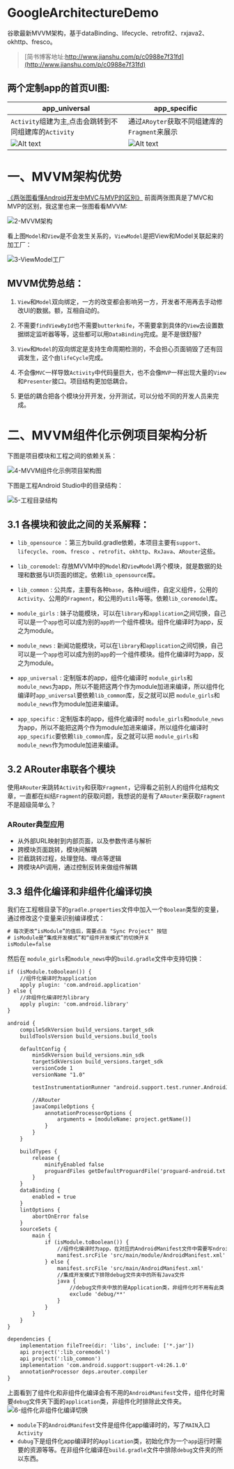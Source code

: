 # GoogleArchitectureDemo
谷歌最新MVVM架构，基于dataBinding、lifecycle、retrofit2、rxjava2、okhttp、fresco。

>[简书博客地址:http://www.jianshu.com/p/c0988e7f31fd](http://www.jianshu.com/p/c0988e7f31fd)

## 两个定制app的首页UI图:
app_universal                                |              app_specific              |
    ----                                |                 -----                |
`Activity`组建为主,点击会跳转到不同组建库的`Activity`|     通过`ARoyter`获取不同组建库的`Fragment`来展示       |
 ![Alt text](./img/app_universal.png)  |  ![Alt text](./img/app_specific.png) |

# 一、MVVM架构优势
[《两张图看懂Android开发中MVC与MVP的区别》](http://blog.csdn.net/u010072711/article/details/77132403) 前面两张图真是了MVC和MVP的区别，我这里也来一张图看看MVVM:

![2-MVVM架构](http://upload-images.jianshu.io/upload_images/1813550-356c0729e43b8148.jpg?imageMogr2/auto-orient/strip%7CimageView2/2/w/1240)

看上图`Model`和`View`是不会发生关系的，`ViewModel`是把View和Model关联起来的加工厂：

![3-ViewModel工厂](http://upload-images.jianshu.io/upload_images/1813550-d491ff4bc40f7077.png?imageMogr2/auto-orient/strip%7CimageView2/2/w/1240)

## MVVM优势总结：
1. `View`和`Model`双向绑定，一方的改变都会影响另一方，开发者不用再去手动修改UI的数据。额，互相自动的。

2. 不需要`findViewById`也不需要`butterknife`，不需要拿到具体的`View`去设置数据绑定监听器等等，这些都可以用`DataBinding`完成。是不是很舒服?

3. `View`和`Model`的双向绑定是支持生命周期检测的，不会担心页面销毁了还有回调发生，这个由`lifeCycle`完成。

4. 不会像`MVC`一样导致`Activity`中代码量巨大，也不会像`MVP`一样出现大量的`View`和`Presenter`接口。项目结构更加低耦合。

5. 更低的耦合把各个模块分开开发，分开测试，可以分给不同的开发人员来完成。

# 二、MVVM组件化示例项目架构分析

下图是项目模块和工程之间的依赖关系：

![4-MVVM组件化示例项目架构图](http://upload-images.jianshu.io/upload_images/1813550-bbd85084c606df88.png?imageMogr2/auto-orient/strip%7CimageView2/2/w/1240)

下图是工程Android Studio中的目录结构：

![5-工程目录结构](http://upload-images.jianshu.io/upload_images/1813550-6b400e335063a028.png?imageMogr2/auto-orient/strip%7CimageView2/2/w/1240)

## 3.1 各模块和彼此之间的关系解释：

- `lib_opensource` ：第三方build.gradle依赖，本项目主要有`support`、` lifecycle`、`room`、`fresco `、`retrofit`、`okhttp`、`RxJava`、`ARouter`这些。

- `lib_coremodel`: 存放MVVM中的`Model`和`ViewModel`两个模块，就是数据的处理和数据与UI页面的绑定。依赖`lib_opensource`库。

- `lib_common` : 公共库，主要有各种`base`，各种ui组件，自定义组件，公用的`Activity`、公用的`Fragment`，和公用的`utils`等等。依赖`lib_coremodel`库。

- `module_girls` : 妹子功能模块，可以在`library`和`application`之间切换，自己可以是一个`app`也可以成为别的`app的`一个组件模块。组件化编译时为app，反之为module。

- `module_news` : 新闻功能模块，可以在`library`和`application`之间切换，自己可以是一个`app`也可以成为别的`app`的一个组件模块。组件化编译时为app，反之为module。

- `app_universal` : 定制版本的app，组件化编译时 `module_girls`和`module_news`为app，所以不能把这两个作为module加进来编译，所以组件化编译时`app_universal`要依赖`lib_common`库，反之就可以把 `module_girls`和`module_news`作为module加进来编译。

- `app_specific` : 定制版本的app，组件化编译时 `module_girls`和`module_news`为app，所以不能把这两个作为module加进来编译，所以组件化编译时`app_specific`要依赖`lib_common`库，反之就可以把 `module_girls`和`module_news`作为module加进来编译。

## 3.2 ARouter串联各个模块
使用`ARouter`来跳转`Activity`和获取`Fragment`，记得看之前别人的组件化结构文章，一直都在纠结`Fragment`的获取问题，我想说的是有了`ARouter`来获取`Fragment`不是超级简单么？

### ARouter典型应用
- 从外部URL映射到内部页面，以及参数传递与解析
- 跨模块页面跳转，模块间解耦
- 拦截跳转过程，处理登陆、埋点等逻辑
- 跨模块API调用，通过控制反转来做组件解耦


## 3.3 组件化编译和非组件化编译切换
我们在工程根目录下的`gradle.properties`文件中加入一个`Boolean`类型的变量，通过修改这个变量来识别编译模式：
```xml
# 每次更改“isModule”的值后，需要点击 "Sync Project" 按钮
# isModule是“集成开发模式”和“组件开发模式”的切换开关
isModule=false
```

然后在 `module_girls`和`module_news`中的`build.gradle`文件中支持切换：
```xml
if (isModule.toBoolean()) {
    //组件化编译时为application
    apply plugin: 'com.android.application'
} else {
    //非组件化编译时为library
    apply plugin: 'com.android.library'
}

android {
    compileSdkVersion build_versions.target_sdk
    buildToolsVersion build_versions.build_tools

    defaultConfig {
        minSdkVersion build_versions.min_sdk
        targetSdkVersion build_versions.target_sdk
        versionCode 1
        versionName "1.0"

        testInstrumentationRunner "android.support.test.runner.AndroidJUnitRunner"

        //ARouter
        javaCompileOptions {
            annotationProcessorOptions {
                arguments = [moduleName: project.getName()]
            }
        }
    }

    buildTypes {
        release {
            minifyEnabled false
            proguardFiles getDefaultProguardFile('proguard-android.txt'), 'proguard-rules.pro'
        }
    }
    dataBinding {
        enabled = true
    }
    lintOptions {
        abortOnError false
    }
    sourceSets {
        main {
            if (isModule.toBoolean()) {
                //组件化编译时为app，在对应的AndroidManifest文件中需要写ndroid.intent.action.MAIN入口Activity
                manifest.srcFile 'src/main/module/AndroidManifest.xml'
            } else {
                manifest.srcFile 'src/main/AndroidManifest.xml'
                //集成开发模式下排除debug文件夹中的所有Java文件
                java {
                    //debug文件夹中放的是Application类，非组件化时不用有此类
                    exclude 'debug/**'
                }
            }
        }
    }
}

dependencies {
    implementation fileTree(dir: 'libs', include: ['*.jar'])
    api project(':lib_coremodel')
    api project(':lib_common')
    implementation 'com.android.support:support-v4:26.1.0'
    annotationProcessor deps.arouter.compiler
}

```

上面看到了组件化和非组件化编译会有不用的`AndroidManifest`文件，组件化时需要`debug`文件夹下面的`application`类，非组件化时排除此文件夹。
![6-组件化非组件化编译切换](http://upload-images.jianshu.io/upload_images/1813550-61ec9294257cd412.png?imageMogr2/auto-orient/strip%7CimageView2/2/w/1240)

- `module`下的`AndroidManifest`文件是组件化app编译时的，写了`MAIN`入口`Activity`
- `dubug`下是组件化app编译时的`Application`类，初始化作为一个`app`运行时需要的资源等等。在非组件化编译在`build.gradle`文件中排除`debug`文件夹的所以东西。